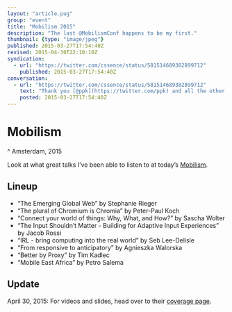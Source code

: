```yaml
---
layout: "article.pug"
group: "event"
title: "Mobilism 2015"
description: "The last @MobilismConf happens to be my first."
thumbnail: {type: "image/jpeg"}
published: 2015-03-27T17:54:40Z
revised: 2015-04-30T22:10:10Z
syndication:
  - url: "https://twitter.com/cssence/status/581514689382899712"
    published: 2015-03-27T17:54:40Z
conversation:
  - url: "https://twitter.com/cssence/status/581514689382899712"
    text: "Thank you [@ppk](https://twitter.com/ppk) and all the other speakers for a delightful - but sadly last - [@MobilismConf](https://twitter.com/mobilismconf)"
    posted: 2015-03-27T17:54:40Z
---
```


# Mobilism
^ Amsterdam, 2015

Look at what great talks I’ve been able to listen to at today’s [Mobilism](https://mobilism.nl/2015).

## Lineup

* “The Emerging Global Web” by Stephanie Rieger
* “The plural of Chromium is Chromia” by Peter-Paul Koch
* “Connect your world of things: Why, What, and How?” by Sascha Wolter
* “The Input Shouldn’t Matter - Building for Adaptive Input Experiences” by Jacob Rossi
* “IRL - bring computing into the real world” by Seb Lee-Delisle
* “From responsive to anticipatory” by Agnieszka Walorska
* “Better by Proxy” by Tim Kadlec
* “Mobile East Africa” by Petro Salema

## Update

<time id="update-1" class="update" datetime="2015-04-30">April 30, 2015:</time> For videos and slides, head over to their [coverage page](https://mobilism.nl/2015/coverage).
